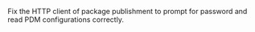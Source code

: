 Fix the HTTP client of package publishment to prompt for password and read PDM configurations correctly.
